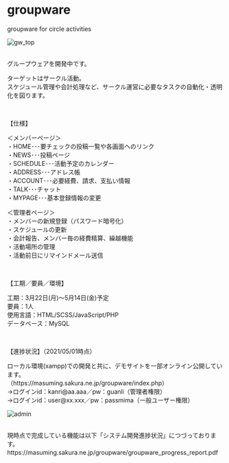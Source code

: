 # groupware
groupware for circle activities

![gw_top](https://user-images.githubusercontent.com/70561410/115045685-b54e4c80-9f11-11eb-8d4c-dc424c80c404.png)<br><br><p>グループウェアを開発中です。</p>
<p>ターゲットはサークル活動。<br>
スケジュール管理や会計処理など、サークル運営に必要なタスクの自動化・透明化を図ります。</p>
<br>



【仕様】<br>
<p>＜メンバーページ＞<br>・HOME･･･要チェックの投稿一覧や各画面へのリンク<br>・NEWS･･･投稿ページ<br>・SCHEDULE･･･活動予定のカレンダー<br>・ADDRESS･･･アドレス帳<br>・ACCOUNT･･･必要経費、請求、支払い情報<br>・TALK･･･チャット<br>・MYPAGE･･･基本登録情報の変更</p>
＜管理者ページ＞<br>・メンバーの新規登録（パスワード暗号化）<br>・スケジュールの更新<br>・会計報告、メンバー毎の経費精算、繰越機能<br>・活動場所の管理<br>・活動前日にリマインドメール送信</p>
<br>


【工期／要員／環境】<br>
<p>工期：3月22日(月)～5月14日(金)予定<br>要員：1人<br>使用言語：HTML/SCSS/JavaScript/PHP<br>データベース：MySQL<br></p>
<br>

【進捗状況】（2021/05/01時点）<br>
<p>ローカル環境(xampp)での開発と共に、デモサイトを一部オンライン公開しています。<br>
（https://masuming.sakura.ne.jp/groupware/index.php）<br>
  →ログインid：kanri@aa.aaa／pw：guanli（管理者権限）<br>
  →ログインid：user@xx.xxx／pw：passmima（一般ユーザー権限）</p>
  
![admin](https://user-images.githubusercontent.com/70561410/116768224-ebdaaa00-aa6f-11eb-82b9-78394274bf37.png)

<br>
現時点で完成している機能は以下「システム開発進捗状況」につづっております。<br>
https://masuming.sakura.ne.jp/groupware/groupware_progress_report.pdf　
<br><br>







